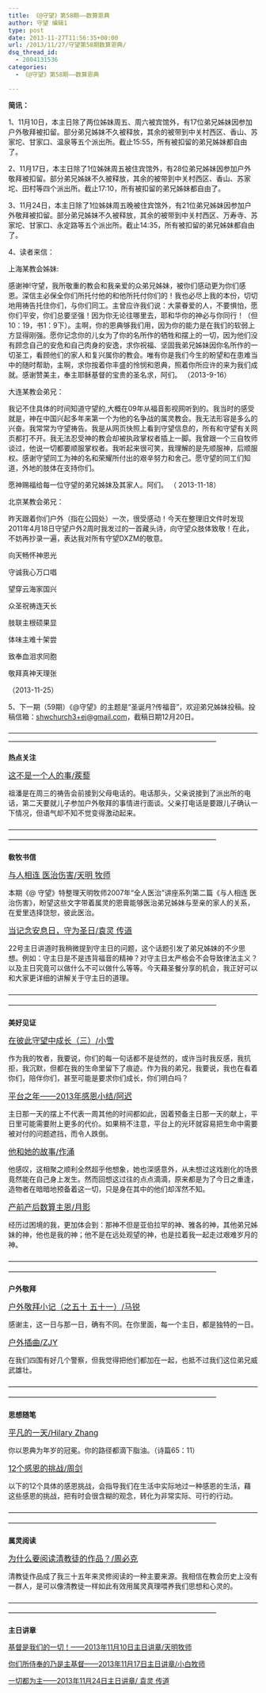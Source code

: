 ```yaml
---
title: 《@守望》第58期——数算恩典
author: 守望 编辑1
type: post
date: 2013-11-27T11:56:35+00:00
url: /2013/11/27/守望第58期数算恩典/
dsq_thread_id:
  - 2004131536
categories:
  - 《@守望》第58期——数算恩典

---
```

**简讯：** 

1、11月10日，本主日除了两位姊妹周五、周六被宾馆外，有17位弟兄姊妹因参加户外敬拜被扣留。部分弟兄姊妹不久被释放，其余的被带到中关村西区、香山、苏家坨、甘家口、温泉等五个派出所。截止15:55，所有被扣留的弟兄姊妹都自由了。 

2、11月17日，本主日除了1位姊妹周五被住宾馆外，有28位弟兄姊妹因参加户外敬拜被扣留。部分弟兄姊妹不久被释放，其余的被带到中关村西区、香山、苏家坨、田村等四个派出所。截止17:10，所有被扣留的弟兄姊妹都自由了。 

3、11月24日，本主日除了1位姊妹周五晚被住宾馆外，有21位弟兄姊妹因参加户外敬拜被扣留。部分弟兄姊妹不久被释放，其余的被带到中关村西区、万寿寺、苏家坨、甘家口、永定路等五个派出所。截止14:35，所有被扣留的弟兄姊妹都自由了。 

4、读者来信： 

上海某教会姊妹: 

感谢神!守望，我所敬重的教会和我亲爱的众弟兄姊妹，被你们感动更为你们感恩。深信主必保全你们所托付他的和他所托付你们的！我也必尽上我的本份，切切地用祷告托住你们，与你们同工。主曾应许我们说：大蒙眷爱的人，不要惧怕，愿你们平安，你们总要坚强！因为你无论往哪里去，耶和华你的神必与你同行！（但 10：19，书1：9下）。主啊，你的恩典够我们用，因为你的能力是在我们的软弱上方显得刚强。愿你记念你的儿女为了你的名所作的牺牲和摆上的一切，因为他们没有顾念自己的安危和自己肉身的安逸，求你祝福、坚固我弟兄姊妹因你名所作的一切圣工，看顾他们的家人和复兴属你的教会。唯有你是我们今生的盼望和在患难当中的随时帮助，主啊，求你按着你丰盛的怜悯和恩典，照着你所应许的来为我们成就。感谢赞美主，奉主耶稣基督的宝贵的圣名求，阿们。 （2013-9-16） 

大连某教会弟兄： 

我记不住具体的时间知道守望的,大概在09年从福音影视网听到的。我当时的感受就是，神在中国兴起多年来第一个为他的名争战的属灵教会。我无法形容是多么的兴奋。我常常为守望祷告。我是从网页快照上看到守望信息的，所有和守望有关网页都打不开。我无法忍受神的教会却被执政掌权者插上一脚。我曾跟一个三自牧师谈过，他说一切都要顺服掌权者。我听起来很可笑，我理解的是先顺服神，后顺服权。感谢守望同工为神的名和荣耀所付出的艰辛努力和舍己。愿守望的同工们知道，外地的肢体在支持你们。
	  
愿神赐福给每一位守望的弟兄姊妹及其家人。阿们。 （ 2013-11-18） 

北京某教会弟兄： 

昨天跟着你们户外（指在公园处）一次，很受感动！今天在整理旧文件时发现2011年4月18日守望户外2周时我发过的一首藏头诗，向守望众肢体致敬！在此，不妨再抄录一遍，表达我对所有守望DXZM的敬意。 

向天畅怀神恩光
	  
守诚我心万口唱
	  
望穿云海家国兴
	  
众圣祝祷连天长
	  
肢联主根硕果显
	  
体味主难十架尝
	  
致奉血泪求同胞
	  
敬拜真神天理张
	  
（2013-11-25） 

5、下一期（59期）《@守望》的主题是&ldquo;圣诞月?传福音&rdquo;，欢迎弟兄姊妹投稿。投稿信箱：shwchurch3+ej@gmail.com，截稿日期12月20日。 

&mdash;&mdash;&mdash;&mdash;&mdash;&mdash;&mdash;&mdash;&mdash;&mdash;&mdash;&mdash;&mdash;&mdash;&mdash;&mdash;&mdash;&mdash;&mdash;&mdash;&mdash;&mdash;&mdash;&mdash;&mdash;&mdash;&mdash;&mdash;&mdash;&mdash;&mdash;&mdash;&mdash;&mdash;&mdash;&mdash;&mdash;&mdash;&mdash;&mdash;&mdash;&mdash;&mdash;&mdash;&mdash;&mdash;&mdash;&mdash;&mdash;&mdash;&mdash;&mdash;&mdash;&mdash;&mdash;&mdash;&mdash;&mdash;&mdash;&mdash;&mdash;&mdash;&mdash;&mdash;&mdash;&mdash; 

**热点关注** 

[<span style="font-size: medium;">这不是一个人的事/蒺藜</span>][1]
	  
祖潘是在周三的祷告会前接到父母电话的。电话那头，父亲说接到了派出所的电话，第二天要就儿子参加户外敬拜的事情进行面谈。父亲打电话是要跟儿子确认一下情况，但语气却不知不觉变得激动起来。 

<span style="line-height: 20.7999992370605px;">&mdash;&mdash;&mdash;&mdash;&mdash;&mdash;&mdash;&mdash;&mdash;&mdash;&mdash;&mdash;&mdash;&mdash;&mdash;&mdash;&mdash;&mdash;&mdash;&mdash;&mdash;&mdash;&mdash;&mdash;&mdash;&mdash;&mdash;&mdash;&mdash;&mdash;&mdash;&mdash;&mdash;&mdash;&mdash;&mdash;&mdash;&mdash;&mdash;&mdash;&mdash;&mdash;&mdash;&mdash;&mdash;&mdash;&mdash;&mdash;&mdash;&mdash;&mdash;&mdash;&mdash;&mdash;&mdash;&mdash;&mdash;&mdash;&mdash;&mdash;&mdash;&mdash;&mdash;&mdash;&mdash;&mdash;</span> 

**敎牧书信** 

[<span style="font-size: medium;">与人相连 医治伤害/天明 牧师</span>][2]
	  
本期《@ 守望》特整理天明牧师2007年&ldquo;全人医治&rdquo;讲座系列第二篇《与人相连 医治伤害》，盼望这些文字带着属灵的恩膏能够医治弟兄姊妹与至亲的家人的关系，在爱里选择饶恕，彼此医治。 

[<span style="font-size: medium;">当记念安息日，守为圣日/袁灵 传道</span>][3]
	  
22号主日讲道时我稍微提到守主日的问题，这个话题引发了弟兄姊妹的不少思想。例如：守主日是不是违背福音的精神？对守主日太严格会不会导致律法主义？以及主日究竟可以做什么不可以做什么等等。今天藉圣餐分享的机会，我正好可以和大家更详细的讲解关于守主日的道理。 

<span style="line-height: 20.7999992370605px;">&mdash;&mdash;&mdash;&mdash;&mdash;&mdash;&mdash;&mdash;&mdash;&mdash;&mdash;&mdash;&mdash;&mdash;&mdash;&mdash;&mdash;&mdash;&mdash;&mdash;&mdash;&mdash;&mdash;&mdash;&mdash;&mdash;&mdash;&mdash;&mdash;&mdash;&mdash;&mdash;&mdash;&mdash;&mdash;&mdash;&mdash;&mdash;&mdash;&mdash;&mdash;&mdash;&mdash;&mdash;&mdash;&mdash;&mdash;&mdash;&mdash;&mdash;&mdash;&mdash;&mdash;&mdash;&mdash;&mdash;&mdash;&mdash;&mdash;&mdash;&mdash;&mdash;&mdash;&mdash;&mdash;&mdash;</span> 

**美好见证** 

[<span style="font-size: medium;">在彼此守望中成长（三）/小雪</span>][4]
	  
作为我的牧者，我要说，你们的每一句话都不是徒然的，或许当时我反感，我抗拒，我沉默，但都在我的生命里留下了痕迹。作为我的弟兄，我要说，我也在看着你们，陪伴你们，甚至可能是要求你们成长，你们明白吗？ 

[<span style="font-size: medium;">平台之年&mdash;&mdash;2013年感恩小结/阿迟</span>][5]
	  
主日那一天的摆上不代表一周其他的时间都如此，因着预备主日那一天的献上，平日里可能需要附上更多的代价。如果稍不注意，平台上的光环就容易把生命中需要被对付的问题遮挡，而令人跌倒。 

[<span style="font-size: medium;">他和她的故事/作涌</span>][6]
	  
他感叹，这相聚之顺利全然超乎他想象，她也深感意外，从未想过这戏剧化的场景竟然能在自己身上发生。然而回想这过往的点点滴滴，原来都是为了今日之重逢，造物者在暗暗地预备着这一切，只是身在其中的他们却浑然不知。 

[<span style="font-size: medium;">产前产后数算主恩/月影</span>][7]
	  
经历过困境的我，更加体会到：那神不但是亚伯拉罕的神、雅各的神，其他弟兄姊妹的神，他也是我的神；他不是在远处观望的神，也是拉着我一起走过艰难岁月的神。 

<span style="line-height: 20.7999992370605px;">&mdash;&mdash;&mdash;&mdash;&mdash;&mdash;&mdash;&mdash;&mdash;&mdash;&mdash;&mdash;&mdash;&mdash;&mdash;&mdash;&mdash;&mdash;&mdash;&mdash;&mdash;&mdash;&mdash;&mdash;&mdash;&mdash;&mdash;&mdash;&mdash;&mdash;&mdash;&mdash;&mdash;&mdash;&mdash;&mdash;&mdash;&mdash;&mdash;&mdash;&mdash;&mdash;&mdash;&mdash;&mdash;&mdash;&mdash;&mdash;&mdash;&mdash;&mdash;&mdash;&mdash;&mdash;&mdash;&mdash;&mdash;&mdash;&mdash;&mdash;&mdash;&mdash;&mdash;&mdash;&mdash;&mdash;</span> 

**户外敬拜** 

[<span style="font-size: medium;">户外敬拜小记（之五十 五十一）/马锐</span>][8]
	  
感谢主，这一日与那一日，确有不同。在你里面，每一个主日，都是独特的一日。 

[<span style="font-size: medium;">户外插曲/ZJY</span>][9]
	  
在我们四围有好几个警察，但我觉得把他们都加在一起，也抵不过我们这位弟兄威武雄壮。 

<span style="line-height: 20.7999992370605px;">&mdash;&mdash;&mdash;&mdash;&mdash;&mdash;&mdash;&mdash;&mdash;&mdash;&mdash;&mdash;&mdash;&mdash;&mdash;&mdash;&mdash;&mdash;&mdash;&mdash;&mdash;&mdash;&mdash;&mdash;&mdash;&mdash;&mdash;&mdash;&mdash;&mdash;&mdash;&mdash;&mdash;&mdash;&mdash;&mdash;&mdash;&mdash;&mdash;&mdash;&mdash;&mdash;&mdash;&mdash;&mdash;&mdash;&mdash;&mdash;&mdash;&mdash;&mdash;&mdash;&mdash;&mdash;&mdash;&mdash;&mdash;&mdash;&mdash;&mdash;&mdash;&mdash;&mdash;&mdash;&mdash;&mdash;</span> 

**思想随笔** 

[<span style="font-size: medium;">平凡的一天/Hilary Zhang</span>][10]
	  
你以恩典为年岁的冠冕。你的路径都滴下脂油。（诗篇65：11） 

[<span style="font-size: medium;">12个感恩的挑战/周剑</span>][11]
	  
以下的12个具体的感恩挑战，会指导我们在生活中实际地过一种感恩的生活，藉这些感恩的挑战，把有时会很含糊的观念，转化为非常实际、可行的行动。 

<span style="line-height: 20.7999992370605px;">&mdash;&mdash;&mdash;&mdash;&mdash;&mdash;&mdash;&mdash;&mdash;&mdash;&mdash;&mdash;&mdash;&mdash;&mdash;&mdash;&mdash;&mdash;&mdash;&mdash;&mdash;&mdash;&mdash;&mdash;&mdash;&mdash;&mdash;&mdash;&mdash;&mdash;&mdash;&mdash;&mdash;&mdash;&mdash;&mdash;&mdash;&mdash;&mdash;&mdash;&mdash;&mdash;&mdash;&mdash;&mdash;&mdash;&mdash;&mdash;&mdash;&mdash;&mdash;&mdash;&mdash;&mdash;&mdash;&mdash;&mdash;&mdash;&mdash;&mdash;&mdash;&mdash;&mdash;&mdash;&mdash;&mdash;</span> 

**属灵阅读** 

[<span style="font-size: medium;">为什么要阅读清教徒的作品？/周必克</span>][12]
	  
清教徒作品成了我三十五年来灵修阅读的一种主要来源。我相信在教会历史上没有一群人，是可以像清教徒一样如此有效用属灵真理喂养我们思想和心灵的。 

<span style="line-height: 20.7999992370605px;">&mdash;&mdash;&mdash;&mdash;&mdash;&mdash;&mdash;&mdash;&mdash;&mdash;&mdash;&mdash;&mdash;&mdash;&mdash;&mdash;&mdash;&mdash;&mdash;&mdash;&mdash;&mdash;&mdash;&mdash;&mdash;&mdash;&mdash;&mdash;&mdash;&mdash;&mdash;&mdash;&mdash;&mdash;&mdash;&mdash;&mdash;&mdash;&mdash;&mdash;&mdash;&mdash;&mdash;&mdash;&mdash;&mdash;&mdash;&mdash;&mdash;&mdash;&mdash;&mdash;&mdash;&mdash;&mdash;&mdash;&mdash;&mdash;&mdash;&mdash;&mdash;&mdash;&mdash;&mdash;&mdash;&mdash;</span> 

**主日讲章** 

[基督是我们的一切！&mdash;&mdash;2013年11月10日主日讲章/天明牧师][13]
	  
[你们所侍奉的乃是主基督&mdash;&mdash;2013年11月17日主日讲章/小白牧师][14]
	  
[一切都为主&mdash;&mdash;2013年11月24日主日讲章/ 袁灵 传道][15]

 [1]: http://t5.shwchurch.org/2013/11/27/%e8%bf%99%e4%b8%8d%e6%98%af%e4%b8%80%e4%b8%aa%e4%ba%ba%e7%9a%84%e4%ba%8b/
 [2]: http://t5.shwchurch.org/2013/11/27/%e4%b8%8e%e4%ba%ba%e7%9b%b8%e8%bf%9e-%e5%8c%bb%e6%b2%bb%e4%bc%a4%e5%ae%b3/
 [3]: http://t5.shwchurch.org/2013/11/27/%e5%bd%93%e8%ae%b0%e5%bf%b5%e5%ae%89%e6%81%af%e6%97%a5%ef%bc%8c%e5%ae%88%e4%b8%ba%e5%9c%a3%e6%97%a5/
 [4]: http://t5.shwchurch.org/2013/11/27/%e5%9c%a8%e5%bd%bc%e6%ad%a4%e5%ae%88%e6%9c%9b%e4%b8%ad%e6%88%90%e9%95%bf%ef%bc%88%e4%b8%89%ef%bc%89/
 [5]: http://t5.shwchurch.org/2013/11/27/%e5%b9%b3%e5%8f%b0%e4%b9%8b%e5%b9%b4-2013%e5%b9%b4%e6%84%9f%e6%81%a9%e5%b0%8f%e7%bb%93/
 [6]: http://t5.shwchurch.org/2013/11/27/%e4%bb%96%e5%92%8c%e5%a5%b9%e7%9a%84%e6%95%85%e4%ba%8b/
 [7]: http://t5.shwchurch.org/2013/11/27/%e4%ba%a7%e5%89%8d%e4%ba%a7%e5%90%8e-%e6%95%b0%e7%ae%97%e4%b8%bb%e6%81%a9/
 [8]: http://t5.shwchurch.org/2013/11/27/%e6%88%b7%e5%a4%96%e6%95%ac%e6%8b%9c%e5%b0%8f%e8%ae%b0%ef%bc%88%e4%b9%8b%e4%ba%94%e5%8d%81-%e4%ba%94%e5%8d%81%e4%b8%80%ef%bc%89/
 [9]: http://t5.shwchurch.org/2013/11/27/%e5%b9%b3%e5%8f%b0%e6%8f%92%e6%9b%b2/
 [10]: http://t5.shwchurch.org/2013/11/27/%e5%b9%b3%e5%87%a1%e7%9a%84%e4%b8%80%e5%a4%a9/
 [11]: http://t5.shwchurch.org/2013/11/27/12%e4%b8%aa%e6%84%9f%e6%81%a9%e7%9a%84%e6%8c%91%e6%88%98/
 [12]: http://t5.shwchurch.org/2013/11/27/%e4%b8%ba%e4%bb%80%e4%b9%88%e8%a6%81%e9%98%85%e8%af%bb%e6%b8%85%e6%95%99%e5%be%92%e7%9a%84%e4%bd%9c%e5%93%81%ef%bc%9f/
 [13]: http://t5.shwchurch.org/2013/11/08/%e5%9f%ba%e7%9d%a3%e6%98%af%e6%88%91%e4%bb%ac%e7%9a%84%e4%b8%80%e5%88%87%ef%bc%81_2013%e5%b9%b411%e6%9c%8810%e6%97%a5%e4%b8%bb%e6%97%a5%e8%ae%b2%e7%ab%a0%e5%a4%a9%e6%98%8e%e7%89%a7%e5%b8%88/
 [14]: http://t5.shwchurch.org/2013/11/15/%e4%bd%a0%e4%bb%ac%e6%89%80%e4%be%8d%e5%a5%89%e7%9a%84%e4%b9%83%e6%98%af%e4%b8%bb%e5%9f%ba%e7%9d%a3-2013%e5%b9%b411%e6%9c%8817%e6%97%a5%e4%b8%bb%e6%97%a5%e8%ae%b2%e7%ab%a0%e5%b0%8f/
 [15]: http://t5.shwchurch.org/2013/11/24/2013%e5%b9%b411%e6%9c%8824%e6%97%a5%e8%ae%b2%e7%ab%a0-%e8%a2%81%e7%81%b5%e4%bc%a0%e9%81%93%ef%bc%9a%e4%b8%80%e5%88%87%e9%83%bd%e4%b8%ba%e4%b8%bb/